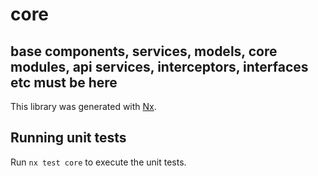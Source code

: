 # core
## base components, services, models, core modules, api services, interceptors, interfaces etc must be here

This library was generated with [Nx](https://nx.dev).

## Running unit tests

Run `nx test core` to execute the unit tests.

